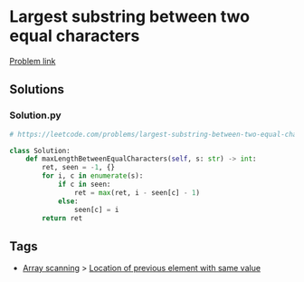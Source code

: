 # Largest substring between two equal characters

[Problem link](https://leetcode.com/problems/largest-substring-between-two-equal-characters/)

## Solutions


### Solution.py
```py
# https://leetcode.com/problems/largest-substring-between-two-equal-characters/

class Solution:
    def maxLengthBetweenEqualCharacters(self, s: str) -> int:
        ret, seen = -1, {}
        for i, c in enumerate(s):
            if c in seen:
                ret = max(ret, i - seen[c] - 1)
            else:
                seen[c] = i
        return ret
```
## Tags

* [Array scanning](/README.md#Array_scanning) > [Location of previous element with same value](/README.md#Array_scanning-Location_of_previous_element_with_same_value)
